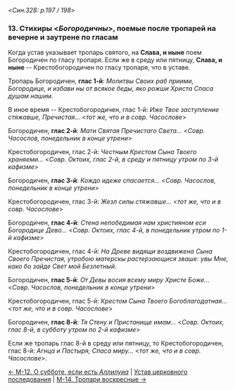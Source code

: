 
<*Син.328: p.197 / 198*>

### 13. Стихиры <*Богородичны*>, поемые после тропарей на вечерне и заутрене по гласам 

Когда устав указывает тропарь святого, на **Слава, и ныне** поем Богородичен 
по гласу тропаря. Если же в среду или пятницу, **Слава, и ныне** -- 
Крестобогородичен по гласу тропаря, что в уставе. 

Тропарь Богородичен, **глас 1-й**: 
*Молитвы Своих раб приими, Богородице, и избави ны от всякое беды, яко рожши 
Христа Спаса душам нашим.*

В иное время -- Крестобогородичен, глас 1-й: *Иже Твое заступление стяжавше, Пречистая...*
<*тот же, что и в совр. Часослове*>

Богородичен, **глас 2-й**: *Мати Святая Пречистаго Света...*
<*Совр. Часослов, понедельник в конце утрени*>

Крестобогородичен, глас 2-й: *Честным Крестом Сына Твоего храняеми...*
<*Совр. Октоих, глас 2-й, в среду и пятницу утром по 3-й кафизме*>

Богородичен, **глас 3-й**: *Кождо идеже спасается...*
<*Совр. Часослов, понедельник в конце утрени*>

Крестобогородичен, глас 3-й: *Жезл силы стяжавше...*
<*тот же, что и в совр. Часослове*>

Богородичен, **глас 4-й**: *Стена непобедимая нам християном еси Богородице Дево...*
<*Совр. Октоих, глас 4-й, в понедельник утром по 1-й кафизме*>

Крестобогородичен, глас 4-й: 
*На Древе видящи воздвижена Сына Своего Пречистая, утробою матерскы растерзающися 
зваше: увы Мне, како бо зайде Свет мой Безлетный*.

Богородичен, **глас 5-й**: *От Девы восия всему миру Христе Боже...*
<*Совр. Часослов, понедельник в конце утрени*>

Крестобогородичен, глас 5-й: *Крестом Сына Твоего Богоблагодатная...*
<*тот же, что и в совр. Часослове*>

Богородичен, **глас 8-й**: *Тя Стену и Пристанище имам...*
<*Совр. Октоих, глас 8-й, в субботу утром по 2-й кафизме*>

Если же тропарь глас 8-й в среду или пятницу, то Крестобогородичен, глас 8-й: 
*Агнца и Пастыря, Спаса миру...*
<*тот же, что и в совр. Часослове*>.

[← М-12. О субботе, если есть *Аллилуиа*](x_02)
| [Устав церковного последования](README.md)
| [М-14. Тропари воскресные →](m_328_014.md)
